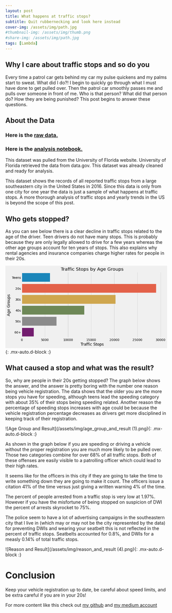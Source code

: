 ```yaml
---
layout: post
title: What happens at traffic stops?
subtitle: Quit rubbernecking and look here instead
cover-img: /assets/img/path.jpg
#thumbnail-img: /assets/img/thumb.png
#share-img: /assets/img/path.jpg
tags: [Lambda]
---
```

## Why I care about traffic stops and so do you
Every time a patrol car gets behind my car my pulse quickens and my palms start to sweat. What did I do?! I begin to quickly go through what I must have done to get pulled over. Then the patrol car smoothly passes me and pulls over someone in front of me. Who is that person? What did that person do? How they are being punished? This post begins to answer these questions.
## About the Data
### Here is the [raw data.](http://users.stat.ufl.edu/~winner/data/trafficstop.csv)
### Here is the [analysis notebook.](https://colab.research.google.com/drive/1mkk8PlMwRqNhetWWzT5IobfXga0dMDQ_#scrollTo=FAQhY9vHU9Mz)

This dataset was pulled from the University of Florida website. University of Florida retrieved the data from data.gov. This dataset was already cleaned and ready for analysis. 

This dataset shows the records of all reported traffic stops from a large southeastern city in the United States in 2016. Since this data is only from one city for one year the data is just a sample of what happens at traffic stops. A more thorough analysis of traffic stops and yearly trends in the US is beyond the scope of this post.
## Who gets stopped?
 
As you can see below there is a clear decline in traffic stops related to the age of the driver. Teen drivers do not have many stops. This is probably because they are only legally allowed to drive for a few years whereas the other age groups account for ten years of stops. This also explains why rental agencies and insurance companies charge higher rates for people in their 20s.

![Age Group](/assets/img/age_groups.png){: .mx-auto.d-block :}

## What caused a stop and what was the result?
So, why are people in their 20s getting stopped? The graph below shows the answer, and the answer is pretty boring with the number one reason being vehicle registration. The data shows that the older you are the more stops you have for speeding, although teens lead the speeding category with about 35% of their stops being speeding related. Another reason the percentage of speeding stops increases with age could be because the vehicle registration percentage decreases as drivers get more disciplined in keeping track of their registration.

![Age Group and Result](/assets/img/age_group_and_result (1).png){: .mx-auto.d-block :}

As shown in the graph below if you are speeding or driving a vehicle without the proper registration you are much more likely to be pulled over. Those two categories combine for over 68% of all traffic stops. Both of these offenses are easily visible to a patrolling officer which could lead to their high rates. 

It seems like for the officers in this city if they are going to take the time to write something down they are going to make it count. The officers issue a citation 41% of the time versus just giving a written warning 4% of the time. 

The percent of people arrested from a traffic stop is very low at 1.97%. However if you have the misfortune of being stopped on suspicion of DWI the percent of arrests skyrocket to 75%. 

The police seem to have a lot of advertising campaigns in the southeastern city that I live in (which may or may not be the city represented by the data) for preventing DWIs and wearing your seatbelt this is not reflected in the percent of traffic stops. Seatbelts accounted for 0.8%, and DWIs for a measly 0.14% of total traffic stops.

![Reason and Result](/assets/img/reason_and_result (4).png){: .mx-auto.d-block :}

# Conclusion
Keep your vehicle registration up to date, be careful about speed limits, and be extra careful if you are in your 20s!

For more content like this check out [my github](https://github.com/n8mcdunna) and [my medium account](https://medium.com/@n8.mcdonough)
